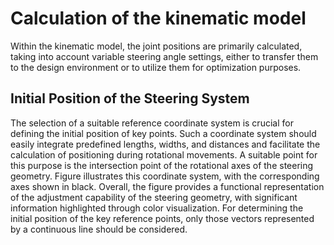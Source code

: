 # Calculation of the kinematic model
Within the kinematic model, the joint positions are primarily calculated, taking into account variable steering angle settings, either to transfer them to the design environment or to utilize them for optimization purposes.

## Initial Position of the Steering System
The selection of a suitable reference coordinate system is crucial for defining the initial position of key points. Such a coordinate system should easily integrate predefined lengths, widths, and distances and facilitate the calculation of positioning during rotational movements. A suitable point for this purpose is the intersection point of the rotational axes of the steering geometry. Figure illustrates this coordinate system, with the corresponding axes shown in black. Overall, the figure provides a functional representation of the adjustment capability of the steering geometry, with significant information highlighted through color visualization. For determining the initial position of the key reference points, only those vectors represented by a continuous line should be considered.

![]()